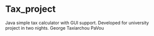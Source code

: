 # Tax_project
Java simple tax calculator with GUI support.
Developed for university project in two nights.
George Taxiarchou
PaVou
